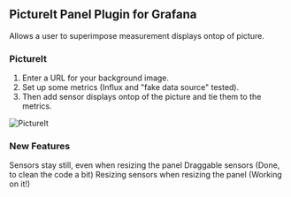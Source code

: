 ## PictureIt Panel Plugin for Grafana

Allows a user to superimpose measurement displays ontop of picture.

### PictureIt  

1. Enter a URL for your background image.
2. Set up some metrics (Influx and "fake data source" tested).
3. Then add sensor displays ontop of the picture and tie them to the metrics.

![PictureIt](https://raw.githubusercontent.com/vbessler/grafana-pictureit/master/src/img/bridge_strains.png?raw=true) 

### New Features

Sensors stay still, even when resizing the panel
Draggable sensors (Done, to clean the code a bit)
Resizing sensors when resizing the panel (Working on it!)